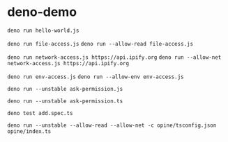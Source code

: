 # deno-demo

`deno run hello-world.js`

`deno run file-access.js`
`deno run --allow-read file-access.js`

`deno run network-access.js https://api.ipify.org`
`deno run --allow-net network-access.js https://api.ipify.org`

`deno run env-access.js`
`deno run --allow-env env-access.js`

`deno run --unstable ask-permission.js`

`deno run --unstable ask-permission.ts`

`deno test add.spec.ts`

`deno run --unstable --allow-read --allow-net -c opine/tsconfig.json opine/index.ts`
